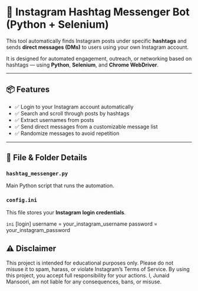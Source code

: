 # 📢 Instagram Hashtag Messenger Bot (Python + Selenium)

This tool automatically finds Instagram posts under specific **hashtags** and sends **direct messages (DMs)** to users using your own Instagram account.

It is designed for automated engagement, outreach, or networking based on hashtags — using **Python**, **Selenium**, and **Chrome WebDriver**.

---

## 📦 Features

- ✅ Login to your Instagram account automatically
- ✅ Search and scroll through posts by hashtags
- ✅ Extract usernames from posts
- ✅ Send direct messages from a customizable message list
- ✅ Randomize messages to avoid repetition

---

## 📂 File & Folder Details

### `hashtag_messenger.py`
Main Python script that runs the automation.

### `config.ini`
This file stores your **Instagram login credentials**.

```ini```
[login]
username = your_instagram_username
password = your_instagram_password


## ⚠️ Disclaimer
This project is intended for educational purposes only. Please do not misuse it to spam, harass, or violate Instagram’s Terms of Service.
By using this project, you accept full responsibility for your actions. I, Junaid Mansoori, am not liable for any consequences, bans, or misuse.

